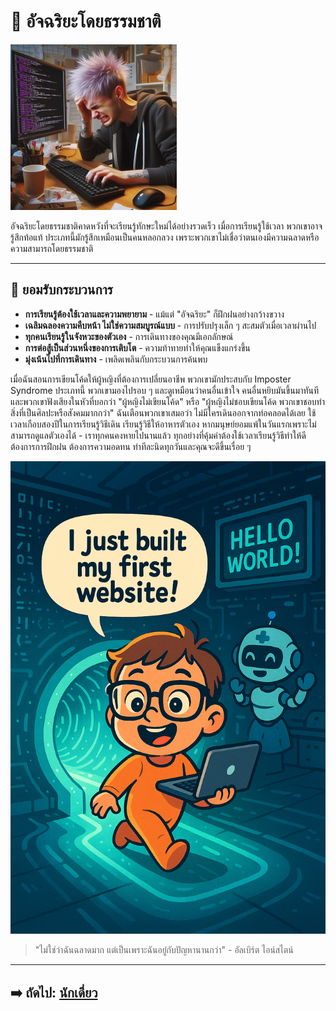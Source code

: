 # 🧠 อัจฉริยะโดยธรรมชาติ

![The Natural Genius](assets/naturalgenius.jpg)

อัจฉริยะโดยธรรมชาติคาดหวังที่จะเรียนรู้ทักษะใหม่ได้อย่างรวดเร็ว เมื่อการเรียนรู้ใช้เวลา พวกเขาอาจรู้สึกท้อแท้ ประเภทนี้มักรู้สึกเหมือนเป็นคนหลอกลวง เพราะพวกเขาไม่เชื่อว่าตนเองมีความฉลาดหรือความสามารถโดยธรรมชาติ

---

## 🌟 ยอมรับกระบวนการ

- **การเรียนรู้ต้องใช้เวลาและความพยายาม** - แม้แต่ "อัจฉริยะ" ก็ฝึกฝนอย่างกว้างขวาง
- **เฉลิมฉลองความคืบหน้า ไม่ใช่ความสมบูรณ์แบบ** - การปรับปรุงเล็ก ๆ สะสมตัวเมื่อเวลาผ่านไป
- **ทุกคนเรียนรู้ในจังหวะของตัวเอง** - การเดินทางของคุณมีเอกลักษณ์
- **การต่อสู้เป็นส่วนหนึ่งของการเติบโต** - ความท้าทายทำให้คุณแข็งแกร่งขึ้น
- **มุ่งเน้นไปที่การเดินทาง** - เพลิดเพลินกับกระบวนการค้นพบ

เมื่อฉันสอนการเขียนโค้ดให้ผู้หญิงที่ต้องการเปลี่ยนอาชีพ พวกเขามักประสบกับ Imposter Syndrome ประเภทนี้ พวกเขามองไปรอบ ๆ และดูเหมือนว่าคนอื่นเข้าใจ คนอื่นหยิบมันขึ้นมาทันที และพวกเขาฟังเสียงในหัวที่บอกว่า "ผู้หญิงไม่เขียนโค้ด" หรือ "ผู้หญิงไม่ชอบเขียนโค้ด พวกเขาชอบทำสิ่งที่เป็นศิลปะหรือสังคมมากกว่า" ฉันเตือนพวกเขาเสมอว่า ไม่มีใครเดินออกจากท่อคลอดได้เลย ใช้เวลาเกือบสองปีในการเรียนรู้วิธีเดิน เรียนรู้วิธีให้อาหารตัวเอง หากมนุษย์ยอมแพ้ในวันแรกเพราะไม่สามารถดูแลตัวเองได้ - เราทุกคนคงหายไปนานแล้ว ทุกอย่างที่คุ้มค่าต้องใช้เวลาเรียนรู้วิธีทำให้ดี ต้องการการฝึกฝน ต้องการความอดทน ทำทีละนิดทุกวันและคุณจะดีขึ้นเรื่อย ๆ

![Creative Learning](assets/walkedout1.png)

> "ไม่ใช่ว่าฉันฉลาดมาก แต่เป็นเพราะฉันอยู่กับปัญหานานกว่า" - อัลเบิร์ต ไอน์สไตน์

---

## ➡️ ถัดไป: [นักเดี่ยว](the-soloist.md)
